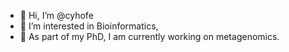 - 👋 Hi, I’m @cyhofe
- 👀 I’m interested in Bioinformatics, 
- 🌱 As part of my PhD, I am currently working on metagenomics.


<!---
cyhofe/cyhofe is a ✨ special ✨ repository because its `README.md` (this file) appears on your GitHub profile.
You can click the Preview link to take a look at your changes.
--->
